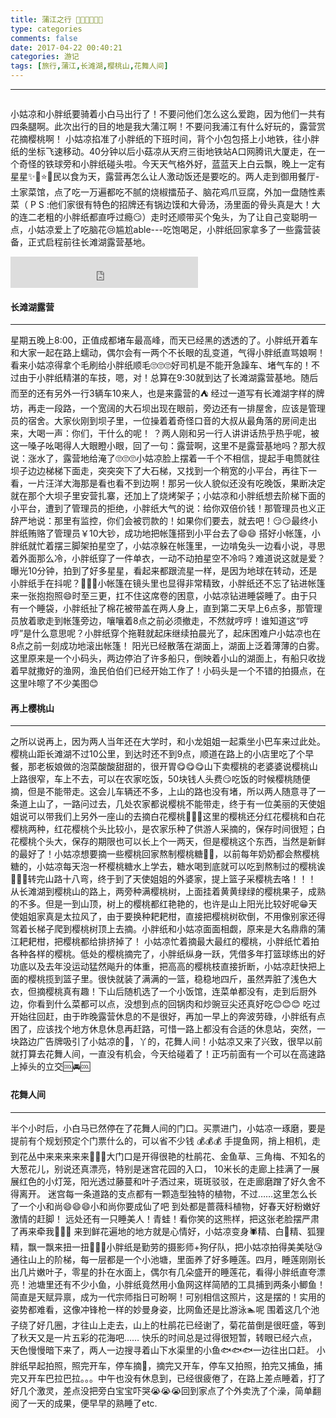 ```yaml
---
title: 蒲江之行 🚶🚶🚶🏃🏃🏃
type: categories
comments: false
date: 2017-04-22 00:40:21
categories: 游记
tags: [旅行,蒲江,长滩湖,樱桃山,花舞人间]
---
```


---
<span class="noselect"><img src="http://anine.qiniudn.com/pj_changtan_guide.JPG" alt="" style="zoom:40%" /></span>

小姑凉和小胖纸要骑着小白马出行了！不要问他们怎么这么爱跑，因为他们一共有四条腿啊。此次出行的目的地是我大蒲江啊！不要问我浦江有什么好玩的，露营赏花摘樱桃啊！
小姑凉掐准了小胖纸的下班时间，背个小包包搭上小地铁，往小胖纸的坐标飞速移动。40分钟以后小菇凉从天府三街地铁站A口网腾讯大厦走，在一个奇怪的铁球旁和小胖纸碰头啦。今天天气格外好，蓝蓝天上白云飘，晚上一定有星星✨🌟⭐️🦍民以食为天，露营再怎么让人激动饭还是要吃的。两人走到御用餐厅-土家菜馆，点了吃一万遍都吃不腻的烧椒擂茄子、脑花鸡爪豆腐，外加一盘随性素菜（ P S :他们家很有特色的招牌还有锅边馍和大骨汤，汤里面的骨头真是大！大的连二老粗的小胖纸都直呼过瘾😏）走时还顺带买个兔头，为了让自己变聪明一点，小姑凉爱上了吃脑花😢尴尬able---吃饱喝足，小胖纸回家拿多了一些露营装备，正式启程前往长滩湖露营基地。

<!--more-->

<iframe frameborder="no" border="0" marginwidth="0" marginheight="0" width=300 height=50 src="http://anine.qiniudn.com/XINGENGJIEYI-No%20Problem.mp3"></iframe>

####  长滩湖露营
---

星期五晚上8:00，正值成都堵车最高峰，而天已经黑的透透的了。小胖纸开着车和大家一起在路上蠕动，偶尔会有一两个不长眼的乱变道，气得小胖纸直骂娘啊！看来小姑凉得拿个毛刷给小胖纸顺毛🙄️🙄️🙄️好司机是不能开急躁车、堵气车的！不过由于小胖纸精湛的车技，嗯，对！总算在9:30就到达了长滩湖露营基地。随后而至的还有另外一行3辆车10来人，也是来露营的⛺️
经过一道写有长滩湖字样的牌坊，再走一段路，一个宽阔的大石坝出现在眼前，旁边还有一排屋舍，应该是管理员的宿舍。大家伙刚到坝子里，一位操着着奇怪口音的大叔从最角落的房间走出来，大喝一声：你们，干什么的呢！ ？两人刚和另一行人讲讲话热乎热乎呢，被这一嗓子吆喝得人大眼瞪小眼，回了一句：露营啊，这里不是露营基地吗？那大叔说：涨水了，露营地给淹了🙄️🙄️🙄️小姑凉脸上摆着一千个不相信，提起手电筒就往坝子边边梯梯下面走，突突突下了大石梯，又找到一个稍宽的小平台，再往下一看，一片汪洋大海那是看也看不到边啊！那另一伙人貌似还没有吃晚饭，果断决定就在那个大坝子里安营扎寨，还加上了烧烤架子；小姑凉和小胖纸想去阶梯下面的小平台，遭到了管理员的拒绝，小胖纸大气的说：给你双倍价钱！那管理员也义正辞严地说：那里有监控，你们会被罚款的！如果你们要去，就去吧！😏😏最终小胖纸贿赂了管理员￥10大钞，成功地把帐篷搭到小平台去了😄😄
搭好小帐篷，小胖纸就忙着摆三脚架拍星空了，小姑凉躲在帐篷里，一边啃兔头一边看小说，寻思着外面那么冷，小胖纸穿了一件单衣，一动不动拍星空不冷吗？难道说这就是爱？曝光10分钟，拍到了好多星星，看起来都跟流星一样，是因为地球在转动，还是小胖纸手在抖呢？👏👏👏小帐篷在镜头里也显得非常精致，小胖纸还不忘了钻进帐篷来一张抱抱照😄时至三更，扛不住这席卷的困意，小姑凉钻进睡袋睡了。由于只有一个睡袋，小胖纸扯了棉花被带盖在两人身上，直到第二天早上6点多，那管理员放着歌走到帐篷旁边，嚷嚷着8点之前必须撤走，不然就哼哼！谁知道这“哼哼”是什么意思呢？小胖纸穿个拖鞋就起床继续拍晨光了，起床困难户小姑凉也在8点之前一刻成功地滚出帐篷！
阳光已经散落在湖面上，湖面上泛着薄薄的白雾。这里原来是一个小码头，两边停泊了许多船只，倒映着小山的湖面上，有船只收拢着早就撒好的渔网，渔民伯伯们已经开始工作了！小码头是一个不错的拍摄点，在这里咔嚓了不少美图😊

####  再上樱桃山
---

之所以说再上，因为两人当年还在大学时，和小龙姐姐一起乘坐小巴车来过此处。樱桃山距长滩湖不过10公里，到达时还不到9点，顺道在路上的小店里吃了个早餐，那老板娘做的泡菜酸酸甜甜的，很开胃😋😋😋山下卖樱桃的老婆婆说樱桃山上路很窄，车上不去，可以在农家吃饭，50块钱人头费😏吃饭的时候樱桃随便摘，但是不能带走。这会儿车辆还不多，上山的路也没有堵，所以两人随意寻了一条道上山了，一路问过去，几处农家都说樱桃不能带走，终于有一位美丽的天使姐姐说可以带我们上另外一座山的去摘白花樱桃🍒🍒🍒这里的樱桃还分红花樱桃和白花樱桃两种，红花樱桃个头比较小，是农家乐种了供游人采摘的，保存时间很短；白花樱桃个头大，保存的期限也可以长上个一两天，但是樱桃这个东西，当然是新鲜的最好了！小姑凉想要摘一些樱桃回家熬制樱桃糖🍒🍬，以前每年奶奶都会熬樱桃糖的，小姑凉每天泡一杯樱桃糖水上学去，糖水喝到底就可以吃到熬制过的樱桃诶👏👏👏转完山路十八弯，终于到了天使姐姐的外婆家，提上篮子采樱桃去咯！！！
从长滩湖到樱桃山的路上，两旁种满樱桃树，上面挂着黄黄绿绿的樱桃果子，成熟的不多。但是一到山顶，树上的樱桃都红艳艳的，也许是山上阳光比较好呢😁天使姐姐家真是太拉风了，由于要换种耙耙柑，直接把樱桃树砍倒，不用像别家还得驾着长梯子爬到樱桃树顶上去摘。小胖纸和小姑凉面面相觑，原来是大名鼎鼎的蒲江耙耙柑，把樱桃都给排挤掉了！
小姑凉忙着摘最大最红的樱桃，小胖纸忙着拍各种各样的樱桃。低处的樱桃摘完了，小胖纸纵身一跃，凭借多年打篮球练出的好功底以及去年没运动猛然飚升的体重，把高高的樱桃枝直接折断，小姑凉赶快把上面的樱桃揽到篮子里。很快就装了满满的一篮，稳稳地四斤，虽然弄脏了浅色大衣，但摘樱桃真有趣！下山后随机选了一个小饭馆，连菜单都没有，走到后厨外边，你看到什么菜都可以点，没想到点的回锅肉和炒豌豆尖还真好吃😊😊😊
吃过开始往回赶，由于昨晚露营休息的不是很好，再加一早上的奔波劳碌，小胖纸有点困了，应该找个地方休息休息再赶路，可惜一路上都没有合适的休息站，突然，一块路边广告牌吸引了小姑凉的👀，丫的，花舞人间！小姑凉又来了兴致，很早以前就打算去花舞人间，一直没有机会，今天给碰着了！正巧前面有一个可以在高速路上掉头的立交🆒🚘🆒

####  花舞人间
---

半个小时后，小白马已然停在了花舞人间的门口。买票进门，小姑凉一琢磨，要是提前有个规划预定个门票什么的，可以省不少钱 💰💰💰
手提鱼网，捎上相机，走到花丛中来来来来来💃💃💃大门口是开得很艳的杜鹃花、金鱼草、三角梅、不知名的大葱花儿，别说还真漂亮，特别是迷宫花园的入口， 10米长的走廊上挂满了一展展红色的小灯笼，阳光透过藤蔓和叶子洒过来，斑斑驳驳，在走廊磨蹭了好久舍不得离开。
迷宫每一条道路的支点都有一颗造型独特的植物，不过……这里怎么长了一个小和尚😄😄😄小和尚你要成仙了吧
到处都是蔷薇科植物，好春天好粉嫩好激情的赶脚！
远处还有一只睡美人！青蛙！看你笑的这熊样，把这张老脸摆严肃了再来牵我👫👫👫
来到鲜花遍地的地方就是心情好，小姑凉变身🕷️精、白🐍精、狐狸精，飘一飘来扭一扭💃💃💃小胖纸是勤劳的摄影师+狗仔队，把小姑凉拍得美美哒😘通往山上的阶梯，每一层都是一个小池塘，里面养了好多睡莲。四月，睡莲刚刚长出几片嫩叶子，零星的扑在水面上，偶尔有几朵盛开的睡莲花，看得小胖纸直夸漂亮！池塘里还有不少小鱼，小胖纸竟然用小鱼网这样简陋的工具捕到两条小鲫鱼！简直是天赋异禀，成为一代宗师指日可盼啊！可别相信这照片，这是摆的！实用的姿势都难看，这像冲锋枪一样的妙曼身姿，比网鱼还是比游泳🏊呢 围着这几个池子绕了好几圈，才往山上走去，山上的杜鹃花已经谢了，菊花苗倒是很旺盛，等到了秋天又是一片五彩的花海吧……
快乐的时间总是过得很短暂，转眼已经六点，天色慢慢暗下来了，两人一边搜寻着山下水渠里的小鱼🐟🐟🐟一边往出口赶。
小胖纸早起拍照，照完开车，停车摘🍒，摘完又开车，停车又拍照，拍完又捕鱼，捕完又开车巴拉巴拉。。。中午也没有休息到，已经很疲倦了，在路上差点睡着，打了好几个激灵，差点没把旁白宝宝吓哭😭😭😭回到家点了个外卖洗了个澡，简单翻阅了一天的成果，便早早的熟睡了etc.
